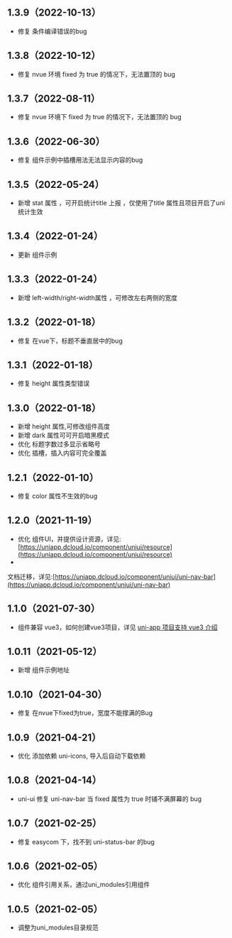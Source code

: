## 1.3.9（2022-10-13）

- 修复 条件编译错误的bug

## 1.3.8（2022-10-12）

- 修复 nvue 环境 fixed 为 true 的情况下，无法置顶的 bug

## 1.3.7（2022-08-11）

- 修复 nvue 环境下 fixed 为 true 的情况下，无法置顶的 bug

## 1.3.6（2022-06-30）

- 修复 组件示例中插槽用法无法显示内容的bug

## 1.3.5（2022-05-24）

- 新增 stat 属性 ，可开启统计title 上报 ，仅使用了title 属性且项目开启了uni统计生效

## 1.3.4（2022-01-24）

- 更新 组件示例

## 1.3.3（2022-01-24）

- 新增 left-width/right-width属性 ，可修改左右两侧的宽度

## 1.3.2（2022-01-18）

- 修复 在vue下，标题不垂直居中的bug

## 1.3.1（2022-01-18）

- 修复 height 属性类型错误

## 1.3.0（2022-01-18）

- 新增 height 属性,可修改组件高度
- 新增 dark 属性可可开启暗黑模式
- 优化 标题字数过多显示省略号
- 优化 插槽，插入内容可完全覆盖

## 1.2.1（2022-01-10）

- 修复 color 属性不生效的bug

## 1.2.0（2021-11-19）

- 优化
  组件UI，并提供设计资源，详见:[https://uniapp.dcloud.io/component/uniui/resource](https://uniapp.dcloud.io/component/uniui/resource)
-
文档迁移，详见:[https://uniapp.dcloud.io/component/uniui/uni-nav-bar](https://uniapp.dcloud.io/component/uniui/uni-nav-bar)

## 1.1.0（2021-07-30）

- 组件兼容 vue3，如何创建vue3项目，详见 [uni-app 项目支持 vue3 介绍](https://ask.dcloud.net.cn/article/37834)

## 1.0.11（2021-05-12）

- 新增 组件示例地址

## 1.0.10（2021-04-30）

- 修复 在nvue下fixed为true，宽度不能撑满的Bug

## 1.0.9（2021-04-21）

- 优化 添加依赖 uni-icons, 导入后自动下载依赖

## 1.0.8（2021-04-14）

- uni-ui 修复 uni-nav-bar 当 fixed 属性为 true 时铺不满屏幕的 bug

## 1.0.7（2021-02-25）

- 修复 easycom 下，找不到 uni-status-bar 的bug

## 1.0.6（2021-02-05）

- 优化 组件引用关系，通过uni_modules引用组件

## 1.0.5（2021-02-05）

- 调整为uni_modules目录规范
